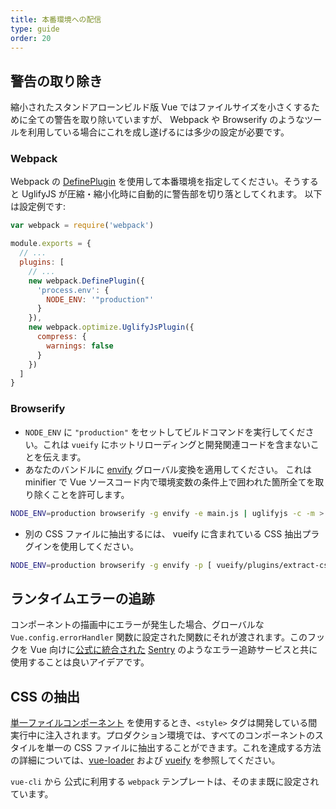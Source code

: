```yaml
---
title: 本番環境への配信
type: guide
order: 20
---
```


## 警告の取り除き

縮小されたスタンドアローンビルド版 Vue ではファイルサイズを小さくするために全ての警告を取り除いていますが、 Webpack や Browserify のようなツールを利用している場合にこれを成し遂げるには多少の設定が必要です。

### Webpack

Webpack の [DefinePlugin](http://webpack.github.io/docs/list-of-plugins.html#defineplugin) を使用して本番環境を指定してください。そうすると UglifyJS が圧縮・縮小化時に自動的に警告部を切り落としてくれます。 以下は設定例です:

``` js
var webpack = require('webpack')

module.exports = {
  // ...
  plugins: [
    // ...
    new webpack.DefinePlugin({
      'process.env': {
        NODE_ENV: '"production"'
      }
    }),
    new webpack.optimize.UglifyJsPlugin({
      compress: {
        warnings: false
      }
    })
  ]
}
```

### Browserify

- `NODE_ENV` に `"production"` をセットしてビルドコマンドを実行してください。これは `vueify` にホットリローディングと開発関連コードを含まないことを伝えます。
- あなたのバンドルに [envify](https://github.com/hughsk/envify) グローバル変換を適用してください。 これは minifier で Vue ソースコード内で環境変数の条件上で囲われた箇所全てを取り除くことを許可します。


``` bash
NODE_ENV=production browserify -g envify -e main.js | uglifyjs -c -m > build.js
```

- 別の CSS ファイルに抽出するには、 vueify に含まれている CSS 抽出プラグインを使用してください。

``` bash
NODE_ENV=production browserify -g envify -p [ vueify/plugins/extract-css -o build.css ] -e main.js | uglifyjs -c -m > build.js
```

## ランタイムエラーの追跡

コンポーネントの描画中にエラーが発生した場合、グローバルな `Vue.config.errorHandler` 関数に設定された関数にそれが渡されます。このフックを Vue 向けに[公式に統合された](https://sentry.io/for/vue/) [Sentry](https://sentry.io) のようなエラー追跡サービスと共に使用することは良いアイデアです。

## CSS の抽出

[単一ファイルコンポーネント](./single-file-components.html) を使用するとき、`<style>` タグは開発している間実行中に注入されます。プロダクション環境では、すべてのコンポーネントのスタイルを単一の CSS ファイルに抽出することができます。これを達成する方法の詳細については、[vue-loader](http://vue-loader.vuejs.org/en/configurations/extract-css.html) および [vueify](https://github.com/vuejs/vueify#css-extraction) を参照してください。

`vue-cli` から 公式に利用する `webpack` テンプレートは、そのまま既に設定されています。
